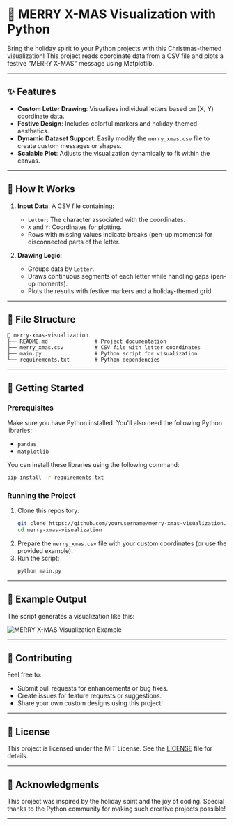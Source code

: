 # 🎄 MERRY X-MAS Visualization with Python

Bring the holiday spirit to your Python projects with this Christmas-themed visualization! This project reads coordinate data from a CSV file and plots a festive "MERRY X-MAS" message using Matplotlib.

---

## ✨ Features
- **Custom Letter Drawing**: Visualizes individual letters based on (X, Y) coordinate data.
- **Festive Design**: Includes colorful markers and holiday-themed aesthetics.
- **Dynamic Dataset Support**: Easily modify the `merry_xmas.csv` file to create custom messages or shapes.
- **Scalable Plot**: Adjusts the visualization dynamically to fit within the canvas.

---

## 🎁 How It Works
1. **Input Data**: A CSV file containing:
   - `Letter`: The character associated with the coordinates.
   - `X` and `Y`: Coordinates for plotting.
   - Rows with missing values indicate breaks (pen-up moments) for disconnected parts of the letter.

2. **Drawing Logic**:
   - Groups data by `Letter`.
   - Draws continuous segments of each letter while handling gaps (pen-up moments).
   - Plots the results with festive markers and a holiday-themed grid.

---

## 📁 File Structure
```
📂 merry-xmas-visualization
├── README.md               # Project documentation
├── merry_xmas.csv          # CSV file with letter coordinates
├── main.py                 # Python script for visualization
└── requirements.txt        # Python dependencies
```

---

## 🔧 Getting Started

### Prerequisites
Make sure you have Python installed. You'll also need the following Python libraries:

- `pandas`
- `matplotlib`

You can install these libraries using the following command:

```bash
pip install -r requirements.txt
```

### Running the Project
1. Clone this repository:
   ```bash
   git clone https://github.com/yourusername/merry-xmas-visualization.git
   cd merry-xmas-visualization
   ```
2. Prepare the `merry_xmas.csv` file with your custom coordinates (or use the provided example).
3. Run the script:
   ```bash
   python main.py
   ```

---

## 🎨 Example Output
The script generates a visualization like this:

![MERRY X-MAS Visualization Example](https://via.placeholder.com/600x400?text=Insert+Image+Here)

---

## 🎅 Contributing
Feel free to:
- Submit pull requests for enhancements or bug fixes.
- Create issues for feature requests or suggestions.
- Share your own custom designs using this project!

---

## 📜 License
This project is licensed under the MIT License. See the [LICENSE](LICENSE) file for details.

---

## 🌟 Acknowledgments
This project was inspired by the holiday spirit and the joy of coding. Special thanks to the Python community for making such creative projects possible!

---